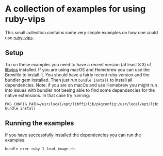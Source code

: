# A collection of examples for using ruby-vips
This small collection contains some very simple examples on how one could use [ruby-vips](https://github.com/jcupitt/ruby-vips).

## Setup
To run these examples you need to have a recent version (at least 8.3) of [libvips](https://github.com/jcupitt/libvips) installed. If you are using macOS and Homebrew you can use the Brewfile to install it.
You should have a fairly recent ruby version and the bundler gem installed. Then just run `bundle install` to install all dependencies.
Note: if you are on macOs and use Homebrew you might run into issues with bundler not beeing able to find some dependencies for the native extensions. In that case try running:
```
PKG_CONFIG_PATH=/usr/local/opt/libffi/lib/pkgconfig:/usr/local/opt/libxml2/lib/pkgconfig:$PKG_CONFIG_PATH bundle install
```

## Running the examples
If you have successfully installed the dependencies you can run the examples:
```
bundle exec ruby 1_load_image.rb
```
